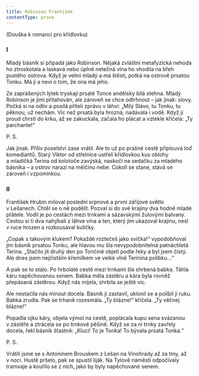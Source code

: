 ```yaml
---
title: Robinson František
contentType: prose
---
```


(Douška k romanci pro křídlovku)

### I

Mladý básník si připadá jako Robinson. Nějaká zvláštní metafyzická nehoda ho ztroskotala a laskavá nebo úplně netečná vlna ho vhodila na břeh pustého ostrova. Když je velmi mladý a má štěstí, potká na ostrově prsatou Tonku. Má ji a neví o tom, že ona má jeho.

Ze zaprášených lýtek tryskají prsaté Tonce andělsky bílá stehna. Mladý Robinson je jimi přitahován, ale zároveň se chce odtrhnout – jak jinak: slovy. Počká si na odliv a posílá příteli zprávu v láhvi: „Milý Slávo, tu Tonku, tu pěknou, už nechám. Víc než prsatá byla hrozná, nadávala i vodě. Když jí proud chrstl do krku, až se zakuckala, začala ho plácat a vztekle křičela: „Ty parchante!“

P. S.

Jak jinak. Příliv poselství zase vrátil. Ale to už po prašné cestě připlouvá loď komediantů. Starý Viktor od střelnice ustřelí křídlovkou kus oblohy a mladičká Terina od kolotoče zavýská, naskočí na sedačku za mladého básníka – a ostrov narazí na mělčinu nebe. Cokoli se stane, stává se zároveň i vzpomínkou.

### II

František Hrubín miloval poslední srpnové a první zářijové světlo v Lešanech. Chtěl se o ně podělit. Pozval si do své krajiny dva hodně mladé přátele. Vodil je po cestách mezi trnkami a sázavskými žulovými balvany. Cestou si ti dva nahýbali z láhve vína a ten, který jim ukazoval krajinu, nesl v ruce hrozen a rozkousával kuličky.

„Copak s takovým klukem? Pokaždé roztečeš jako svíčka!“ vypodobňoval jim básník prsatou Tonku, ale hlavou mu šla nevypodobnitelná patnáctiletá Terina. „Stačilo jít druhý den po Tončině objetí podle řeky a byl jsem čistý. Ale dnes jsem nejčistším křemílkem ve velké vlně Terinina polibku…“

A pak se to stalo. Po hrbolaté cestě mezi trnkami šla shrbená babka. Táhla káru napěchovanou senem. Babka měla zástěru a kára byla rovněž přepásaná zástěrou. Když nás míjela, shrbila se ještě víc.

Ale nestačila nás minout docela. Básník ji zastavil, uklonil se a políbil jí ruku. Babka zrudla. Pak se trhaně rozesmála. „Ty blázne!“ křičela. „Ty věčnej blázne!“

Popadla ojku káry, objela výmol na cestě, poplácala kupu sena svázanou v zástěře a ztrácela se po trnkové pěšině. Když se za ní trnky zavřely docela, řekl básník šťastně: „Kluci! To je Tonka! To bývala prsatá Tonka.“

P. S.

Vrátili jsme se s Antonínem Brouskem z Lešan na Vinohrady až za tmy, až v noci. Hustě pršelo, pak se spustil liják. Na Tylově náměstí odpočívaly tramvaje a kouřilo se z nich, jako by byly napěchované senem.
